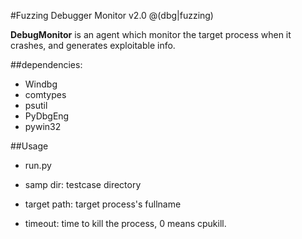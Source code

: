 
#Fuzzing Debugger Monitor v2.0
@(dbg|fuzzing)

**DebugMonitor** is an agent which monitor the  target process when it crashes, and generates exploitable info.


##dependencies:

- Windbg
- comtypes
- psutil
- PyDbgEng
- pywin32



##Usage

- run.py <sample dir> <target path> <timeout>

- samp dir: testcase directory
- target path: target process's fullname 
- timeout: time to kill the process, 0 means cpukill.
